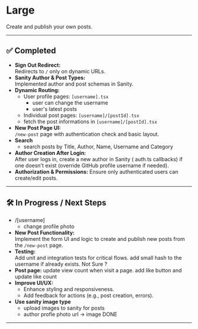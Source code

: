 # Large

Create and publish your own posts.

---

## ✅ Completed

- **Sign Out Redirect:**  
  Redirects to `/` only on dynamic URLs.
- **Sanity Author & Post Types:**  
  Implemented author and post schemas in Sanity.
- **Dynamic Routing:**  
  - User profile pages: `[username].tsx`
    - user can change the username
    - user's latest posts
  - Individual post pages: `[username]/[postId].tsx`
  - fetch the post informations in `[username]/[postId].tsx`
- **New Post Page UI:**  
  `/new-post` page with authentication check and basic layout.
- **Search**
  - search posts by Title, Author, Name, Username and Category
- **Author Creation After Login:**  
  After user logs in, create a new author in Sanity ( auth.ts  callbacks) if one doesn't exist (override GitHub profile username if needed).
- **Authorization & Permissions:** 
  Ensure only authenticated users can create/edit posts.
---

## 🛠️ In Progress / Next Steps
- /[username]
  - change profile photo
- **New Post Functionality:**  
  Implement the form UI and logic to create and publish new posts from the `/new-post` page.
- **Testing:**  
  Add unit and integration tests for critical flows.
  add small hash to the username if already exists. Not Sure ?
- **Post page:**
  update view count when visit a page.
  add like button and update like count
- **Improve UI/UX:**  
  - Enhance styling and responsiveness.
  - Add feedback for actions (e.g., post creation, errors).
- **Use sanity image type**
  - upload images to sanity for posts
  - author profle photo url -> image DONE
---
